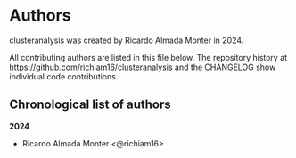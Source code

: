 # Authors

clusteranalysis was created by Ricardo Almada Monter in 2024.


All contributing authors are listed in this file below.
The repository history at https://github.com/richiam16/clusteranalysis
and the CHANGELOG show individual code contributions.

## Chronological list of authors

<!--
The rules for this file:
  * Authors are sorted chronologically, earliest to latest
  * Please format it each entry as "Preferred name <GitHub username>"
  * Your preferred name is whatever you wish to go by --
    it does *not* have to be your legal name!
  * Please start a new section for each new year
  * Don't ever delete anything
-->

**2024**
- Ricardo Almada Monter <@richiam16>